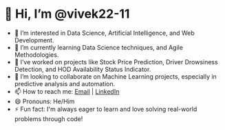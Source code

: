 
# 👋 Hi, I’m @vivek22-11

- 👀 I’m interested in Data Science, Artificial Intelligence, and Web Development.
- 🌱 I’m currently learning Data Science techniques, and Agile Methodologies.
- 💼 I’ve worked on projects like Stock Price Prediction, Driver Drowsiness Detection, and HOD Availability Status Indicator.
- 💞️ I’m looking to collaborate on Machine Learning projects, especially in predictive analysis and automation.
- 📫 How to reach me: [Email](mailto:vivekkadam086@gmail.com) | [LinkedIn](https://www.linkedin.com/in/vivek-kadam-006763237)
- 😄 Pronouns: He/Him
- ⚡ Fun fact: I'm always eager to learn and love solving real-world problems through code!


